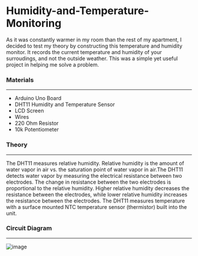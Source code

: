 # Humidity-and-Temperature-Monitoring

As it was constantly warmer in my room than the rest of my apartment, I decided to test my theory by constructing this temperature and humidity monitor. It records the current temperature and humidity of your surroudings, and not the outside weather. This was a simple yet useful project in helping me solve a problem.

### Materials
__________
- Arduino Uno Board
- DHT11 Humidity and Temperature Sensor
- LCD Screen
- Wires
- 220 Ohm Resistor
- 10k Potentiometer

### Theory
_________
The DHT11 measures relative humidity. Relative humidity is the amount of water vapor in air vs. the saturation point of water vapor in air.The DHT11 detects water vapor by measuring the electrical resistance between two electrodes. The change in resistance between the two electrodes is proportional to the relative humidity. Higher relative humidity decreases the resistance between the electrodes, while lower relative humidity increases the resistance between the electrodes. The DHT11 measures temperature with a surface mounted NTC temperature sensor (thermistor) built into the unit.

### Circuit Diagram
_________
![image](https://user-images.githubusercontent.com/52891928/73139792-4a2c0800-4037-11ea-835e-de828e4483f3.png)
